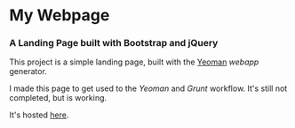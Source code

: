 # My Webpage

### A Landing Page built with Bootstrap and jQuery

This project is a simple landing page, built with the [Yeoman](http://yeoman.io/) *webapp* generator.

I made this page to get used to the *Yeoman* and *Grunt* workflow.
It's still not completed, but is working.

It's hosted [here](https://www.emant.altervista.org).
